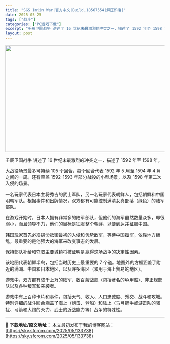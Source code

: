 ```yaml
---
title: "SGS Imjin War|官方中文|Build.18567554|解压即撸|"
date: 2025-05-25
tags: ["战斗"]
categories: ["PC游戏下载"]
excerpt: "壬辰卫国战争 讲述了 16 世纪末最激烈的冲突之一，描述了 1592 年至 1598 年。 大战役场景最多可持续 105 个回合，每个回合代表 1592 年 5 月至 1594 年 4 月之间的一周。还有涵盖 1592-1593 年部分战役的小型场景，以及 1598 年第二次入侵的场景。 一名玩家代&hellip;"
layout: post
---
```


<img class="aligncenter size-full wp-image-133739" src="https://sky.sfcrom.com/wp-content/uploads/2025/05/2025052507523958.webp" alt="" width="600" height="338" />

壬辰卫国战争 讲述了 16 世纪末最激烈的冲突之一，描述了 1592 年至 1598 年。

大战役场景最多可持续 105 个回合，每个回合代表 1592 年 5 月至 1594 年 4 月之间的一周。还有涵盖 1592-1593 年部分战役的小型场景，以及 1598 年第二次入侵的场景。

一名玩家代表日本主将秀吉的武士军队，另一名玩家代表朝鲜人，包括朝鲜和中国明朝军队。根据事件和出牌情况，双方都有可能控制满清女真部落（绿色）的陆军部队。

在游戏开始时，日本人拥有非常多的陆军部队，但他们的海军虽然数量众多，却很弱小，而且领导不力，他们的目标是征服整个朝鲜，以便到达并征服中国。

韩国玩家首先必须拼命抵御最初的入侵和优势敌军，等待中国援军，依靠地方叛乱，最重要的是他强大的海军来改变事态的发展。

保持部队补给和夺取主要城镇将被证明是赢得这场战争的决定性因素。

该地图代表朝鲜半岛，包括当时历史上最重要的 7 个道。地图外的方框涵盖了附近的满洲、中国和日本地区，以及许多海区（和用于海上贸易的地区）。

游戏中，双方都有成千上万的陆军、数百艘战舰（包括著名的龟甲船）、非正规部队以及各种叛军和突袭者。

游戏中有上百种卡片和事件，包括天气、收入、人口忠诚度、外交、战斗和攻城。特别详细的战斗回合涵盖了海上（炮击、登船）和陆上（马弓箭手或游击队的骚扰、弓箭和大炮的火力、武士的近战能力等）战争的特殊性。

---
📖 **下载地址/原文地址：** 本文最初发布于我的博客网站：[https://sky.sfcrom.com/2025/05/133738](https://sky.sfcrom.com/2025/05/133738)

